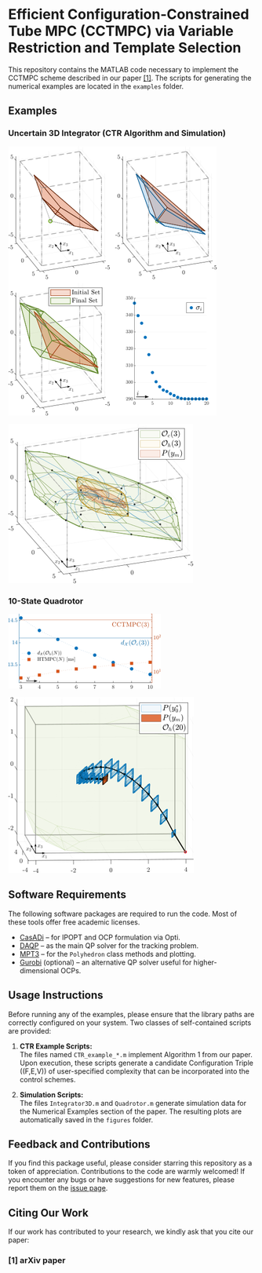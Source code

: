 # Efficient Configuration-Constrained Tube MPC (CCTMPC) via Variable Restriction and Template Selection

This repository contains the MATLAB code necessary to implement the CCTMPC scheme described in our paper [[1]](#1). The scripts for generating the numerical examples are located in the `examples` folder.

## Examples

### Uncertain 3D Integrator (CTR Algorithm and Simulation)

![ex1](./figures/for_readme/Ex1_steps.webp)

![ex1](./figures/for_readme/Integrator3D_Regions.webp)

### 10-State Quadrotor

![ex2](./figures/for_readme/HausTimeComparison.webp)

![ex2](./figures/for_readme/QuadrotorBox_space.webp)

## Software Requirements

The following software packages are required to run the code. Most of these tools offer free academic licenses.

- [CasADi](https://web.casadi.org/) – for IPOPT and OCP formulation via Opti.
- [DAQP](https://darnstrom.github.io/daqp/) – as the main QP solver for the tracking problem.
- [MPT3](https://www.mpt3.org/) – for the `Polyhedron` class methods and plotting.
- [Gurobi](https://www.gurobi.com/academia/academic-program-and-licenses/) (optional) – an alternative QP solver useful for higher-dimensional OCPs.

## Usage Instructions

Before running any of the examples, please ensure that the library paths are correctly configured on your system. Two classes of self-contained scripts are provided:

1. **CTR Example Scripts:**  
   The files named `CTR_example_*.m` implement Algorithm 1 from our paper. Upon execution, these scripts generate a candidate Configuration Triple \((F,E,V)\) of user-specified complexity that can be incorporated into the control schemes.

2. **Simulation Scripts:**  
   The files `Integrator3D.m` and `Quadrotor.m` generate simulation data for the Numerical Examples section of the paper. The resulting plots are automatically saved in the `figures` folder.

## Feedback and Contributions

If you find this package useful, please consider starring this repository as a token of appreciation. Contributions to the code are warmly welcomed! If you encounter any bugs or have suggestions for new features, please report them on the [issue page](https://github.com/fil-bad/EfficientCCTMPC/issues).

## Citing Our Work

If our work has contributed to your research, we kindly ask that you cite our paper:

### <a id="1">[1]</a> arXiv paper

```latex

```
